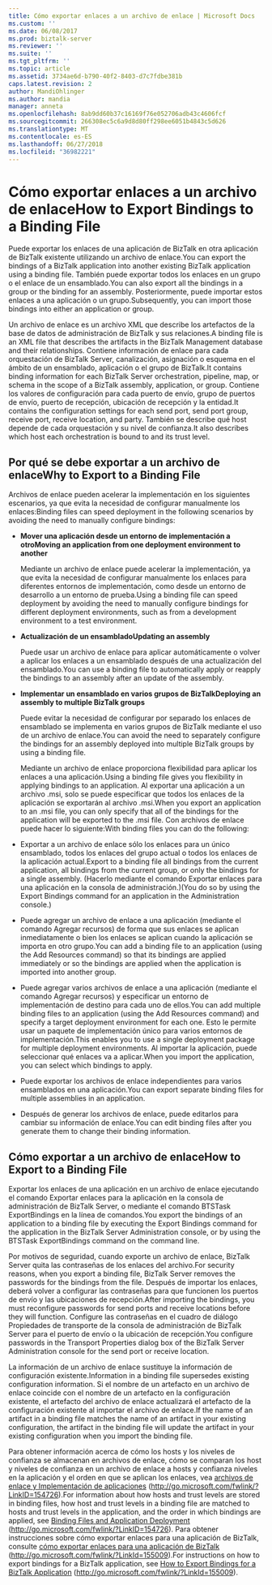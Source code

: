 ```yaml
---
title: Cómo exportar enlaces a un archivo de enlace | Microsoft Docs
ms.custom: ''
ms.date: 06/08/2017
ms.prod: biztalk-server
ms.reviewer: ''
ms.suite: ''
ms.tgt_pltfrm: ''
ms.topic: article
ms.assetid: 3734ae6d-b790-40f2-8403-d7c7fdbe381b
caps.latest.revision: 2
author: MandiOhlinger
ms.author: mandia
manager: anneta
ms.openlocfilehash: 8ab9dd60b37c16169f76e052706adb43c4606fcf
ms.sourcegitcommit: 266308ec5c6a9d8d80ff298ee6051b4843c5d626
ms.translationtype: MT
ms.contentlocale: es-ES
ms.lasthandoff: 06/27/2018
ms.locfileid: "36982221"
---
```

# <a name="how-to-export-bindings-to-a-binding-file"></a><span data-ttu-id="2585b-102">Cómo exportar enlaces a un archivo de enlace</span><span class="sxs-lookup"><span data-stu-id="2585b-102">How to Export Bindings to a Binding File</span></span>
<span data-ttu-id="2585b-103">Puede exportar los enlaces de una aplicación de BizTalk en otra aplicación de BizTalk existente utilizando un archivo de enlace.</span><span class="sxs-lookup"><span data-stu-id="2585b-103">You can export the bindings of a BizTalk application into another existing BizTalk application using a binding file.</span></span> <span data-ttu-id="2585b-104">También puede exportar todos los enlaces en un grupo o el enlace de un ensamblado.</span><span class="sxs-lookup"><span data-stu-id="2585b-104">You can also export all the bindings in a group or the binding for an assembly.</span></span> <span data-ttu-id="2585b-105">Posteriormente, puede importar estos enlaces a una aplicación o un grupo.</span><span class="sxs-lookup"><span data-stu-id="2585b-105">Subsequently, you can import those bindings into either an application or group.</span></span>  
  
 <span data-ttu-id="2585b-106">Un archivo de enlace es un archivo XML que describe los artefactos de la base de datos de administración de BizTalk y sus relaciones.</span><span class="sxs-lookup"><span data-stu-id="2585b-106">A binding file is an XML file that describes the artifacts in the BizTalk Management database and their relationships.</span></span> <span data-ttu-id="2585b-107">Contiene información de enlace para cada orquestación de BizTalk Server, canalización, asignación o esquema en el ámbito de un ensamblado, aplicación o el grupo de BizTalk.</span><span class="sxs-lookup"><span data-stu-id="2585b-107">It contains binding information for each BizTalk Server orchestration, pipeline, map, or schema in the scope of a BizTalk assembly, application, or group.</span></span> <span data-ttu-id="2585b-108">Contiene los valores de configuración para cada puerto de envío, grupo de puertos de envío, puerto de recepción, ubicación de recepción y la entidad.</span><span class="sxs-lookup"><span data-stu-id="2585b-108">It contains the configuration settings for each send port, send port group, receive port, receive location, and party.</span></span> <span data-ttu-id="2585b-109">También se describe qué host depende de cada orquestación y su nivel de confianza.</span><span class="sxs-lookup"><span data-stu-id="2585b-109">It also describes which host each orchestration is bound to and its trust level.</span></span>  
  
## <a name="why-to-export-to-a-binding-file"></a><span data-ttu-id="2585b-110">Por qué se debe exportar a un archivo de enlace</span><span class="sxs-lookup"><span data-stu-id="2585b-110">Why to Export to a Binding File</span></span>  
 <span data-ttu-id="2585b-111">Archivos de enlace pueden acelerar la implementación en los siguientes escenarios, ya que evita la necesidad de configurar manualmente los enlaces:</span><span class="sxs-lookup"><span data-stu-id="2585b-111">Binding files can speed deployment in the following scenarios by avoiding the need to manually configure bindings:</span></span>  
  
- <span data-ttu-id="2585b-112">**Mover una aplicación desde un entorno de implementación a otro**</span><span class="sxs-lookup"><span data-stu-id="2585b-112">**Moving an application from one deployment environment to another**</span></span>  
  
   <span data-ttu-id="2585b-113">Mediante un archivo de enlace puede acelerar la implementación, ya que evita la necesidad de configurar manualmente los enlaces para diferentes entornos de implementación, como desde un entorno de desarrollo a un entorno de prueba.</span><span class="sxs-lookup"><span data-stu-id="2585b-113">Using a binding file can speed deployment by avoiding the need to manually configure bindings for different deployment environments, such as from a development environment to a test environment.</span></span>  
  
- <span data-ttu-id="2585b-114">**Actualización de un ensamblado**</span><span class="sxs-lookup"><span data-stu-id="2585b-114">**Updating an assembly**</span></span>  
  
   <span data-ttu-id="2585b-115">Puede usar un archivo de enlace para aplicar automáticamente o volver a aplicar los enlaces a un ensamblado después de una actualización del ensamblado.</span><span class="sxs-lookup"><span data-stu-id="2585b-115">You can use a binding file to automatically apply or reapply the bindings to an assembly after an update of the assembly.</span></span>  
  
- <span data-ttu-id="2585b-116">**Implementar un ensamblado en varios grupos de BizTalk**</span><span class="sxs-lookup"><span data-stu-id="2585b-116">**Deploying an assembly to multiple BizTalk groups**</span></span>  
  
   <span data-ttu-id="2585b-117">Puede evitar la necesidad de configurar por separado los enlaces de ensamblado se implementa en varios grupos de BizTalk mediante el uso de un archivo de enlace.</span><span class="sxs-lookup"><span data-stu-id="2585b-117">You can avoid the need to separately configure the bindings for an assembly deployed into multiple BizTalk groups by using a binding file.</span></span>  
  
  <span data-ttu-id="2585b-118">Mediante un archivo de enlace proporciona flexibilidad para aplicar los enlaces a una aplicación.</span><span class="sxs-lookup"><span data-stu-id="2585b-118">Using a binding file gives you flexibility in applying bindings to an application.</span></span> <span data-ttu-id="2585b-119">Al exportar una aplicación a un archivo .msi, solo se puede especificar que todos los enlaces de la aplicación se exportarán al archivo .msi.</span><span class="sxs-lookup"><span data-stu-id="2585b-119">When you export an application to an .msi file, you can only specify that all of the bindings for the application will be exported to the .msi file.</span></span> <span data-ttu-id="2585b-120">Con archivos de enlace puede hacer lo siguiente:</span><span class="sxs-lookup"><span data-stu-id="2585b-120">With binding files you can do the following:</span></span>  
  
- <span data-ttu-id="2585b-121">Exportar a un archivo de enlace sólo los enlaces para un único ensamblado, todos los enlaces del grupo actual o todos los enlaces de la aplicación actual.</span><span class="sxs-lookup"><span data-stu-id="2585b-121">Export to a binding file all bindings from the current application, all bindings from the current group, or only the bindings for a single assembly.</span></span> <span data-ttu-id="2585b-122">(Hacerlo mediante el comando Exportar enlaces para una aplicación en la consola de administración.)</span><span class="sxs-lookup"><span data-stu-id="2585b-122">(You do so by using the Export Bindings command for an application in the Administration console.)</span></span>  
  
- <span data-ttu-id="2585b-123">Puede agregar un archivo de enlace a una aplicación (mediante el comando Agregar recursos) de forma que sus enlaces se aplican inmediatamente o bien los enlaces se aplican cuando la aplicación se importa en otro grupo.</span><span class="sxs-lookup"><span data-stu-id="2585b-123">You can add a binding file to an application (using the Add Resources command) so that its bindings are applied immediately or so the bindings are applied when the application is imported into another group.</span></span>  
  
- <span data-ttu-id="2585b-124">Puede agregar varios archivos de enlace a una aplicación (mediante el comando Agregar recursos) y especificar un entorno de implementación de destino para cada uno de ellos.</span><span class="sxs-lookup"><span data-stu-id="2585b-124">You can add multiple binding files to an application (using the Add Resources command) and specify a target deployment environment for each one.</span></span> <span data-ttu-id="2585b-125">Esto le permite usar un paquete de implementación único para varios entornos de implementación.</span><span class="sxs-lookup"><span data-stu-id="2585b-125">This enables you to use a single deployment package for multiple deployment environments.</span></span> <span data-ttu-id="2585b-126">Al importar la aplicación, puede seleccionar qué enlaces va a aplicar.</span><span class="sxs-lookup"><span data-stu-id="2585b-126">When you import the application, you can select which bindings to apply.</span></span>  
  
- <span data-ttu-id="2585b-127">Puede exportar los archivos de enlace independientes para varios ensamblados en una aplicación.</span><span class="sxs-lookup"><span data-stu-id="2585b-127">You can export separate binding files for multiple assemblies in an application.</span></span>  
  
- <span data-ttu-id="2585b-128">Después de generar los archivos de enlace, puede editarlos para cambiar su información de enlace.</span><span class="sxs-lookup"><span data-stu-id="2585b-128">You can edit binding files after you generate them to change their binding information.</span></span>  
  
## <a name="how-to-export-to-a-binding-file"></a><span data-ttu-id="2585b-129">Cómo exportar a un archivo de enlace</span><span class="sxs-lookup"><span data-stu-id="2585b-129">How to Export to a Binding File</span></span>  
 <span data-ttu-id="2585b-130">Exportar los enlaces de una aplicación en un archivo de enlace ejecutando el comando Exportar enlaces para la aplicación en la consola de administración de BizTalk Server, o mediante el comando BTSTask ExportBindings en la línea de comandos.</span><span class="sxs-lookup"><span data-stu-id="2585b-130">You export the bindings of an application to a binding file by executing the Export Bindings command for the application in the BizTalk Server Administration console, or by using the BTSTask ExportBindings command on the command line.</span></span>  
  
 <span data-ttu-id="2585b-131">Por motivos de seguridad, cuando exporte un archivo de enlace, BizTalk Server quita las contraseñas de los enlaces del archivo.</span><span class="sxs-lookup"><span data-stu-id="2585b-131">For security reasons, when you export a binding file, BizTalk Server removes the passwords for the bindings from the file.</span></span> <span data-ttu-id="2585b-132">Después de importar los enlaces, deberá volver a configurar las contraseñas para que funcionen los puertos de envío y las ubicaciones de recepción.</span><span class="sxs-lookup"><span data-stu-id="2585b-132">After importing the bindings, you must reconfigure passwords for send ports and receive locations before they will function.</span></span> <span data-ttu-id="2585b-133">Configure las contraseñas en el cuadro de diálogo Propiedades de transporte de la consola de administración de BizTalk Server para el puerto de envío o la ubicación de recepción.</span><span class="sxs-lookup"><span data-stu-id="2585b-133">You configure passwords in the Transport Properties dialog box of the BizTalk Server Administration console for the send port or receive location.</span></span>  
  
 <span data-ttu-id="2585b-134">La información de un archivo de enlace sustituye la información de configuración existente.</span><span class="sxs-lookup"><span data-stu-id="2585b-134">Information in a binding file supersedes existing configuration information.</span></span> <span data-ttu-id="2585b-135">Si el nombre de un artefacto en un archivo de enlace coincide con el nombre de un artefacto en la configuración existente, el artefacto del archivo de enlace actualizará el artefacto de la configuración existente al importar el archivo de enlace.</span><span class="sxs-lookup"><span data-stu-id="2585b-135">If the name of an artifact in a binding file matches the name of an artifact in your existing configuration, the artifact in the binding file will update the artifact in your existing configuration when you import the binding file.</span></span>  
  
 <span data-ttu-id="2585b-136">Para obtener información acerca de cómo los hosts y los niveles de confianza se almacenan en archivos de enlace, cómo se comparan los host y niveles de confianza en un archivo de enlace a hosts y confianza niveles en la aplicación y el orden en que se aplican los enlaces, vea [archivos de enlace y Implementación de aplicaciones](http://go.microsoft.com/fwlink/?LinkID=154726) (http://go.microsoft.com/fwlink/?LinkID=154726).</span><span class="sxs-lookup"><span data-stu-id="2585b-136">For information about how hosts and trust levels are stored in binding files, how host and trust levels in a binding file are matched to hosts and trust levels in the application, and the order in which bindings are applied, see [Binding Files and Application Deployment](http://go.microsoft.com/fwlink/?LinkID=154726) (http://go.microsoft.com/fwlink/?LinkID=154726).</span></span> <span data-ttu-id="2585b-137">Para obtener instrucciones sobre cómo exportar enlaces para una aplicación de BizTalk, consulte [cómo exportar enlaces para una aplicación de BizTalk](http://go.microsoft.com/fwlink/?LinkId=155009) (http://go.microsoft.com/fwlink/?LinkId=155009).</span><span class="sxs-lookup"><span data-stu-id="2585b-137">For instructions on how to export bindings for a BizTalk application, see [How to Export Bindings for a BizTalk Application](http://go.microsoft.com/fwlink/?LinkId=155009) (http://go.microsoft.com/fwlink/?LinkId=155009).</span></span>